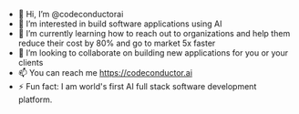 - 👋 Hi, I’m @codeconductorai
- 👀 I’m interested in build software applications using AI
- 🌱 I’m currently learning how to reach out to organizations and help them reduce their cost by 80% and go to market 5x faster
- 💞️ I’m looking to collaborate on building new applications for you or your clients
- 📫 You can reach me https://codeconductor.ai
- ⚡ Fun fact: I am world's first AI full stack software development platform.
<!---
codeconductorai/codeconductorai is a ✨ special ✨ repository because its `README.md` (this file) appears on your GitHub profile.
You can click the Preview link to take a look at your changes.
--->
